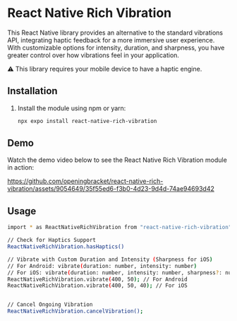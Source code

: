 # React Native Rich Vibration

This React Native library provides an alternative to the standard vibrations API, integrating haptic feedback for a more immersive user experience. With customizable options for intensity, duration, and sharpness, you have greater control over how vibrations feel in your application.

⚠️ This library requires your mobile device to have a haptic engine.

## Installation

1. Install the module using npm or yarn:

   ```bash
   npx expo install react-native-rich-vibration
   ```

## Demo

Watch the demo video below to see the React Native Rich Vibration module in action:

https://github.com/openingbracket/react-native-rich-vibration/assets/9054649/35f55ed6-f3b0-4d23-9d4d-74ae94693d42

## Usage

```bash
import * as ReactNativeRichVibration from "react-native-rich-vibration";

// Check for Haptics Support
ReactNativeRichVibration.hasHaptics()

// Vibrate with Custom Duration and Intensity (Sharpness for iOS)
// For Android: vibrate(duration: number, intensity: number)
// For iOS: vibrate(duration: number, intensity: number, sharpness?: number)
ReactNativeRichVibration.vibrate(400, 50); // For Android
ReactNativeRichVibration.vibrate(400, 50, 40); // For iOS


// Cancel Ongoing Vibration
ReactNativeRichVibration.cancelVibration();
```
